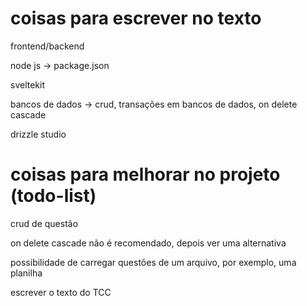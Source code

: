# coisas para escrever no texto

frontend/backend

node js -> package.json

sveltekit

bancos de dados -> crud, transações em bancos de dados, on delete cascade

drizzle studio





# coisas para melhorar no projeto (todo-list)

crud de questão

on delete cascade não é recomendado, depois ver uma alternativa

possibilidade de carregar questões de um arquivo, por exemplo, uma planilha

escrever o texto do TCC